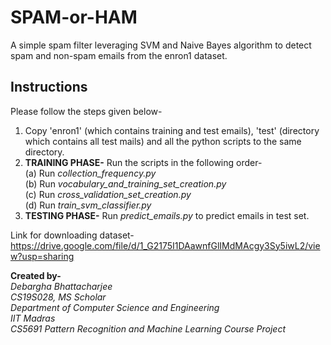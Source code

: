 # SPAM-or-HAM
A simple spam filter leveraging SVM and Naive Bayes algorithm to detect spam and non-spam emails from the enron1 dataset.

## Instructions

Please follow the steps given below-

1. Copy 'enron1' (which contains training and test emails), 'test' (directory which contains all test mails) and all the python scripts to the same directory.
2. **TRAINING PHASE-** Run the scripts in the following order- <br>
	(a) Run *collection_frequency.py* <br>
	(b) Run *vocabulary_and_training_set_creation.py* <br>
	(c) Run *cross_validation_set_creation.py* <br>
	(d) Run *train_svm_classifier.py* <br>
3. **TESTING PHASE-** Run *predict_emails.py* to predict emails in test set.

Link for downloading dataset- https://drive.google.com/file/d/1_G2175I1DAawnfGlIMdMAcgy3Sy5iwL2/view?usp=sharing

**Created by-** <br>
	*Debargha Bhattacharjee* <br>
	*CS19S028, MS Scholar* <br>
	*Department of Computer Science and Engineering* <br>
	*IIT Madras* <br>
	*CS5691 Pattern Recognition and Machine Learning Course Project* <br>
